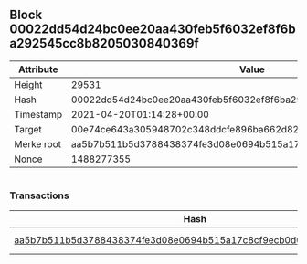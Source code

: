 ## Block 00022dd54d24bc0ee20aa430feb5f6032ef8f6ba292545cc8b8205030840369f

Attribute | Value
--- | ---
Height | 29531
Hash | 00022dd54d24bc0ee20aa430feb5f6032ef8f6ba292545cc8b8205030840369f
Timestamp | 2021-04-20T01:14:28+00:00
Target | 00e74ce643a305948702c348ddcfe896ba662d82c1a228faf4ad12250f07334e
Merke root | aa5b7b511b5d3788438374fe3d08e0694b515a17c8cf9ecb0d021c3b14c22dea
Nonce | 1488277355

```

```

### Transactions

Hash | Amount
--- | ---
[aa5b7b511b5d3788438374fe3d08e0694b515a17c8cf9ecb0d021c3b14c22dea](aa5b7b511b5d3788438374fe3d08e0694b515a17c8cf9ecb0d021c3b14c22dea.md) | 10.00000000 SKEPTI 
